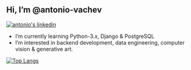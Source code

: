 ## Hi, I’m @antonio-vachev

[![antonio's linkedin](https://img.shields.io/badge/linkedin-%230077B5.svg?style=for-the-badge&logo=linkedin&logoColor=white)](https://www.linkedin.com/in/antonio-vachev-4020a6121/) 

- I’m currently learning Python-3.x, Django & PostgreSQL
- I’m interested in backend development, data engineering, computer vision & generative art.

[![Top Langs](https://github-readme-stats.vercel.app/api/top-langs/?username=antonio-vachev&layout=compact)](https://github.com/antonio-vachev/github-readme-stats)
<!---
antonio-vachev/antonio-vachev is a ✨ special ✨ repository because its `README.md` (this file) appears on your GitHub profile.
You can click the Preview link to take a look at your changes.
--->
